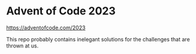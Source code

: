 # Advent of Code 2023

https://adventofcode.com/2023

This repo probably contains inelegant solutions for the challenges that are
thrown at us.

